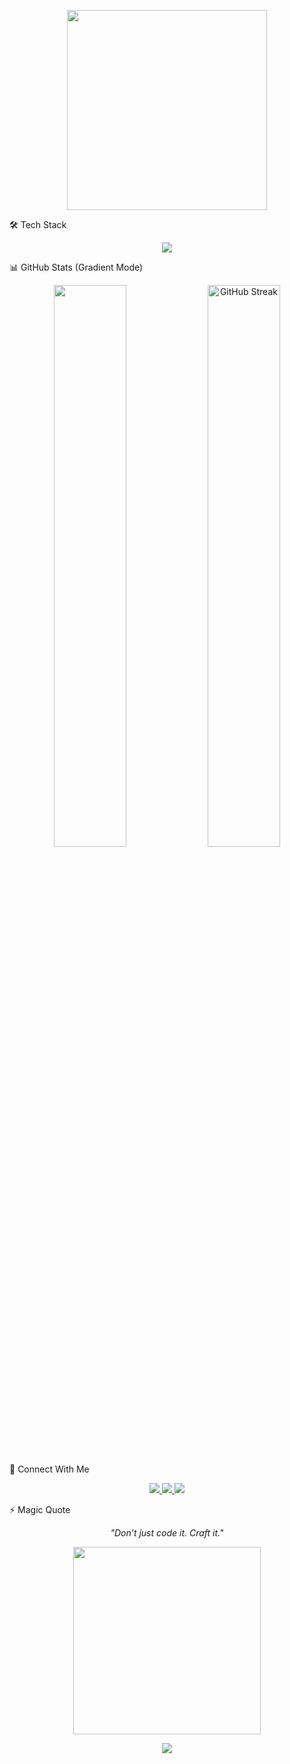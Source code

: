 <!-- HEADER WITH TYPING EFFECT -->
<p align="center">
  <img src="https://media.giphy.com/media/qgQUggAC3Pfv687qPC/giphy.gif" width="320" />
</p>

🛠️ Tech Stack
<p align="center"> <img src="https://skillicons.dev/icons?i=react,kotline,nextjs,tailwind,typescript,nodejs,golang,supabase,firebase,python,vercel,github" /> </p>

📊 GitHub Stats (Gradient Mode)
<p align="center">
  <img width="48%" src="https://github-readme-stats.vercel.app/api?username=Kael-coder0328&show_icons=true&theme=react&hide_border=true&border_radius=10" /> 
  <img width = "48%" src="https://github-readme-streak-stats.herokuapp.com?user=Kael-coder0328&theme=react&hide_border=true&border_radius=10" alt="GitHub Streak" />
</p>

🔗 Connect With Me
<p align="center"> <a href="mailto:kaelvictoria0328@gmail.com"> <img src="https://img.shields.io/badge/Gmail-D14836?style=for-the-badge&logo=gmail&logoColor=white" /> </a> <a href="https://github.com/Kael-coder0328"> <img src="https://img.shields.io/badge/GitHub-000?style=for-the-badge&logo=github&logoColor=white" /> </a> <a href="https://about-me-gold-three.vercel.app"> <img src="https://img.shields.io/badge/Portfolio-111827?style=for-the-badge&logo=vercel&logoColor=white" /> </a> </p>
⚡ Magic Quote
<p align="center"><i>"Don’t just code it. Craft it."</i></p> <p align="center"> <img src="https://media.giphy.com/media/L1R1tvI9svkIWwpVYr/giphy.gif" width="300" /> </p> <p align="center"> <img src="https://capsule-render.vercel.app/api?type=waving&color=FF61D6,8E2DE2&height=100&section=footer"/> </p>
